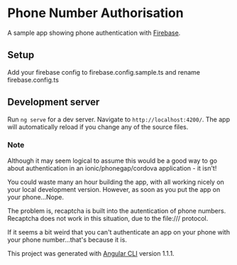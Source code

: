 # Phone Number Authorisation

A sample app showing phone authentication with [Firebase](https://firebase.google.com/docs/auth/web/phone-auth).


## Setup

Add your firebase config to firebase.config.sample.ts and rename firebase.config.ts

## Development server

Run `ng serve` for a dev server. Navigate to `http://localhost:4200/`. The app will automatically reload if you change any of the source files.

### Note
Although it may seem logical to assume this would be a good way to go about authentication in an ionic/phonegap/cordova application - it isn't!

You could waste many an hour building the app, with all working nicely on your local development version. However, as soon as you put the app on your phone...Nope.

The problem is, recaptcha is built into the autentication of phone numbers. Recaptcha does not work in this situation, due to the file:/// protocol.

If it seems a bit weird that you can't authenticate an app on your phone with your phone number...that's because it is.

This project was generated with [Angular CLI](https://github.com/angular/angular-cli) version 1.1.1.
